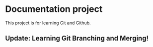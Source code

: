 # Documentation project

This project is for learning Git and Github.

## Update: Learning Git Branching and Merging!
